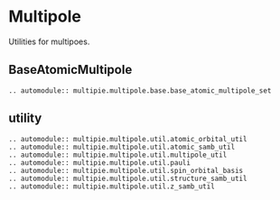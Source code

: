 # Multipole

Utilities for multipoes.

## BaseAtomicMultipole
```{eval-rst}
.. automodule:: multipie.multipole.base.base_atomic_multipole_set
```

## utility
```{eval-rst}
.. automodule:: multipie.multipole.util.atomic_orbital_util
.. automodule:: multipie.multipole.util.atomic_samb_util
.. automodule:: multipie.multipole.util.multipole_util
.. automodule:: multipie.multipole.util.pauli
.. automodule:: multipie.multipole.util.spin_orbital_basis
.. automodule:: multipie.multipole.util.structure_samb_util
.. automodule:: multipie.multipole.util.z_samb_util
```
